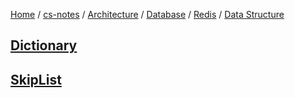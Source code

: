 [Home](https://mengxianbin.github.io) /
[cs-notes](https://mengxianbin.github.io/cs-notes/site) /
[Architecture](https://mengxianbin.github.io/cs-notes/site/Architecture) /
[Database](https://mengxianbin.github.io/cs-notes/site/Architecture/Database) /
[Redis](https://mengxianbin.github.io/cs-notes/site/Architecture/Database/Redis) /
[Data Structure](https://mengxianbin.github.io/cs-notes/site/Architecture/Database/Redis/Data%20Structure)

## [Dictionary](https://mengxianbin.github.io/cs-notes/site/Architecture/Database/Redis/Data%20Structure/Dictionary)

## [SkipList](https://mengxianbin.github.io/cs-notes/site/Architecture/Database/Redis/Data%20Structure/SkipList)
